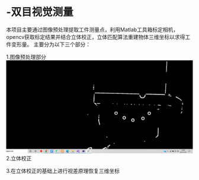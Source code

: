 # -双目视觉测量
本项目主要通过图像预处理提取工件测量点，利用Matlab工具箱标定相机，opencv获取标定结果并结合立体校正，立体匹配算法重建物体三维坐标以求得工件变形量。
主要分为以下三个部分：

1.图像预处理部分
 ![image](https://github.com/shaoming-CN/-/blob/main/1616580568(1).jpg)
2.立体校正

3.在立体校正的基础上进行视差原理恢复三维坐标

